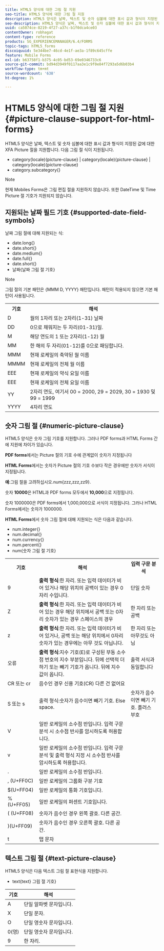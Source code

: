 ```yaml
---
title: HTML5 양식에 대한 그림 절 지원
seo-title: HTML5 양식에 대한 그림 절 지원
description: HTML5 양식은 날짜, 텍스트 및 숫자 심볼에 대한 표시 값과 형식이 지정된 값에 대한 XFA Picture 절을 지원합니다.
seo-description: HTML5 양식은 날짜, 텍스트 및 숫자 심볼에 대한 표시 값과 형식이 지정된 값에 대한 XFA Picture 절을 지원합니다.
uuid: ca5074ce-8219-4f27-a37c-b1f0dca4ce03
contentOwner: robhagat
content-type: reference
products: SG_EXPERIENCEMANAGER/6.4/FORMS
topic-tags: hTML5_forms
discoiquuid: 5e344be7-46cd-4e1f-ae3a-1f89c645cffe
feature: Mobile Forms
exl-id: b63758f1-b375-4c05-bd53-69e0346733c6
source-git-commit: bd94d3949f0117aa3e1c9f0e84f7293a5d6b03b4
workflow-type: tm+mt
source-wordcount: '638'
ht-degree: 1%

---
```


# HTML5 양식에 대한 그림 절 지원 {#picture-clause-support-for-html-forms}

HTML5 양식은 날짜, 텍스트 및 숫자 심볼에 대한 표시 값과 형식이 지정된 값에 대한 XFA Picture 절을 지원합니다. 다음 그림 절 식이 지원됩니다.

* category(locale){picture-clause} | category(locale){picture-clause} | category(locale){picture-clause}
* category.subcategory{}

>[!NOTE]
>
>현재 Mobiles Forms은 그림 편집 절을 지원하지 않습니다. 또한 DateTime 및 Time Picture 절 기호가 지원되지 않습니다.

## 지원되는 날짜 필드 기호 {#supported-date-field-symbols}

날짜 그림 절에 대해 지원되는 식:

* date.long{}
* date.short{}
* date.medium{}
* date.full{}
* date.short{}
* 날짜{날짜 그림 절 기호}

>[!NOTE]
>
>그림 절의 기본 패턴은 {MMM D, YYYY} 패턴입니다. 패턴이 적용되지 않으면 기본 패턴이 사용됩니다.

<table> 
 <tbody>
  <tr>
   <th><strong>기호</strong></th> 
   <th>해석</th> 
  </tr>
  <tr>
   <td>D</td> 
   <td>월의 1자리 또는 2자리(1-31) 날짜</td> 
  </tr>
  <tr>
   <td>DD</td> 
   <td>0으로 채워지는 두 자리(01-31)일.<br /> </td> 
  </tr>
  <tr>
   <td>M</td> 
   <td>해당 연도의 1 또는 2자리(1-12) 월<br /> </td> 
  </tr>
  <tr>
   <td>MM</td> 
   <td>한 해의 두 자리(01-12)를 0으로 패딩합니다.<br /> </td> 
  </tr>
  <tr>
   <td>MMM</td> 
   <td>현재 로케일의 축약된 월 이름<br /> </td> 
  </tr>
  <tr>
   <td>MMMM</td> 
   <td>현재 로케일의 전체 월 이름<br /> </td> 
  </tr>
  <tr>
   <td>EEE</td> 
   <td>현재 로케일의 약식 요일 이름<br /> </td> 
  </tr>
  <tr>
   <td>EEE</td> 
   <td>현재 로케일의 전체 요일 이름<br /> </td> 
  </tr>
  <tr>
   <td>YY</td> 
   <td>2자리 연도, 여기서 00 = 2000, 29 = 2029, 30 = 1930 및 99 = 1999<br /> </td> 
  </tr>
  <tr>
   <td>YYYY</td> 
   <td>4자리 연도<br /> </td> 
  </tr>
 </tbody>
</table>

## 숫자 그림 절 {#numeric-picture-clause}

HTML5 양식은 숫자 그림 기호를 지원합니다. 그러나 PDF forms과 HTML Forms 간에 지원에 차이가 있습니다.

**PDF forms**&#x200B;에서는 Picture 절의 기호 수에 관계없이 숫자가 지정됩니다

**HTML Forms**&#x200B;에서는 숫자가 Picture 절의 기호 수보다 작은 경우에만 숫자가 서식이 지정됩니다.

**예**:그림 절을 고려하십시오.num{zzz,zzz,zz9}.

숫자 **10000**&#x200B;은 HTML과 PDF forms 모두에서 **10,000**&#x200B;으로 지정됩니다.

숫자 1000000은 PDF forms에서 1,000,000으로 서식이 지정됩니다. 그러나 HTML Forms에서는 숫자가 1000000.

**HTML Forms**&#x200B;에서 숫자 그림 절에 대해 지원되는 식은 다음과 같습니다.

* num.integer{}
* num.decimal{}
* num.currency{}
* num.percent{}
* num{숫자 그림 절 기호}

<table> 
 <tbody>
  <tr>
   <th><strong>기호</strong></th> 
   <th><strong>해석</strong></th> 
   <th>입력 구문 분석</th> 
  </tr>
  <tr>
   <td>9</td> 
   <td><strong>출력 형식</strong>:한 자리. 또는 입력 데이터가 비어 있거나 해당 위치의 공백이 있는 경우 0자리 수입니다.<br /> </td> 
   <td>단일 숫자</td> 
  </tr>
  <tr>
   <td>Z</td> 
   <td><strong>출력 형식</strong>:한 자리. 또는 입력 데이터가 비어 있는 경우 해당 위치에서 공백 또는 0자리 숫자가 있는 경우 스페이스의 경우<br /> </td> 
   <td>한 자리 또는 공백</td> 
  </tr>
  <tr>
   <td>z</td> 
   <td><strong>출력 형식</strong>:한 자리. 또는 입력 데이터가 비어 있거나, 공백 또는 해당 위치에서 0자리 숫자가 있는 경우에는 아무 것도 아닙니다.<br /> </td> 
   <td>한 자리 또는 아무것도 아님</td> 
  </tr>
  <tr>
   <td>오류</td> 
   <td><strong>출력 형식</strong>:지수 기호(E)로 구성된 부동 소수점 번호의 지수 부분입니다. 뒤에 선택적 더하기 또는 빼기 기호가 옵니다. 뒤에 지수 값이 옵니다.<br /> </td> 
   <td>출력 서식과 동일합니다</td> 
  </tr>
  <tr>
   <td>CR 또는 cr<br /> </td> 
   <td>음수인 경우 신용 기호(CR) 다른 건 없어요</td> 
   <td><br type="_moz" /> </td> 
  </tr>
  <tr>
   <td>S 또는 s<br /> </td> 
   <td>출력 형식:숫자가 음수이면 빼기 기호. Else space.<br /> </td> 
   <td>숫자가 음수이면 빼기 기호. 플러스 부호</td> 
  </tr>
  <tr>
   <td>V</td> 
   <td>일반 로케일의 소수점 반입니다. 입력 구문 분석 시 소수점 반사를 암시하도록 허용합니다.</td> 
   <td><br type="_moz" /> </td> 
  </tr>
  <tr>
   <td>v</td> 
   <td>일반 로케일의 소수점 반입니다. 입력 구문 분석 및 출력 형식 지정 시 소수점 반사를 암시하도록 허용합니다.</td> 
   <td><br type="_moz" /> </td> 
  </tr>
  <tr>
   <td>.</td> 
   <td>일반 로케일의 소수점 반입니다.</td> 
   <td><br type="_moz" /> </td> 
  </tr>
  <tr>
   <td>, (U+FF0C)</td> 
   <td>일반 로케일의 그룹화 구분 기호</td> 
   <td><br type="_moz" /> </td> 
  </tr>
  <tr>
   <td>$(U+FF04)</td> 
   <td>일반 로케일의 통화 기호입니다.</td> 
   <td><br type="_moz" /> </td> 
  </tr>
  <tr>
   <td>% (U+FF05)</td> 
   <td>일반 로케일의 퍼센트 기호입니다.</td> 
   <td><br type="_moz" /> </td> 
  </tr>
  <tr>
   <td>( (U+FF08)</td> 
   <td>숫자가 음수인 경우 왼쪽 괄호. 다른 공간.</td> 
   <td><br type="_moz" /> </td> 
  </tr>
  <tr>
   <td>)(U+FF09)</td> 
   <td>숫자가 음수인 경우 오른쪽 괄호. 다른 공간.</td> 
   <td><br type="_moz" /> </td> 
  </tr>
  <tr>
   <td>t</td> 
   <td>탭 문자</td> 
   <td><br type="_moz" /> </td> 
  </tr>
 </tbody>
</table>

## 텍스트 그림 절 {#text-picture-clause}

HTML5 양식은 다음 텍스트 그림 절 표현식을 지원합니다.

* text{text} 그림 절 기호}

| **기호** | **해석** |
|---|---|
| A | 단일 알파벳 문자입니다. |
| X | 단일 문자. |
| O | 단일 영숫자 문자입니다. |
| 0(영) | 단일 영숫자 문자입니다. |
| 9 | 한 자리. |
